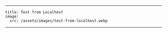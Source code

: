 ---
    title: Test from Localhost
    image:
      src: /assets/images/test-from-localhost.webp
  ---
